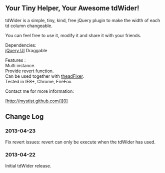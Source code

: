 ## Your Tiny Helper, Your Awesome tdWider!

tdWider is a simple, tiny, kind, free jQuery plugin to make the width of each td column changeable.

You can feel free to use it, modify it and share it with your friends.

Dependencies:  
[jQuery UI][2] Draggable

Features :  
Multi instance.  
Provide revert function.  
Can be used together with [theadFixer][1].  
Tested in IE8+, Chrome, FireFox.  

Contact me for more information:  

[http://mystist.github.com/][0]  

[0]: http://mystist.github.com/
[1]: https://github.com/Mystist/theadFixer
[2]: http://jqueryui.com/

## Change Log

### 2013-04-23  
Fix revert issues: revert can only be execute when the tdWider has used.

### 2013-04-22  
Initial tdWider release.
